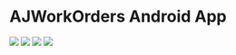 AJWorkOrders Android App
===============================
<img src="https://raw.github.com/nicholasceliano/AJWorkOrders-AndroidApp/master/Images/LoadingPage.PNG" />
<img src="https://raw.github.com/nicholasceliano/AJWorkOrders-AndroidApp/master/Images/LandingPage.PNG" />
<img src="https://raw.github.com/nicholasceliano/AJWorkOrders-AndroidApp/master/Images/CreateNew.PNG" />
<img src="https://raw.github.com/nicholasceliano/AJWorkOrders-AndroidApp/master/Images/LandingPageWorkOrderPending.PNG" />